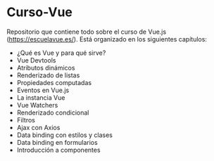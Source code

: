 # Curso-Vue
Repositorio que contiene todo sobre el curso de Vue.js (https://escuelavue.es/).
Está organizado en los siguientes capítulos:


* ¿Qué es Vue y para qué sirve?
* Vue Devtools
* Atributos dinámicos
* Renderizado de listas
* Propiedades computadas
* Eventos en Vue.js
* La instancia Vue
* Vue Watchers
* Renderizado condicional
* Filtros
* Ajax con Axios
* Data binding con estilos y clases
* Data binding en formularios
* Introducción a componentes
